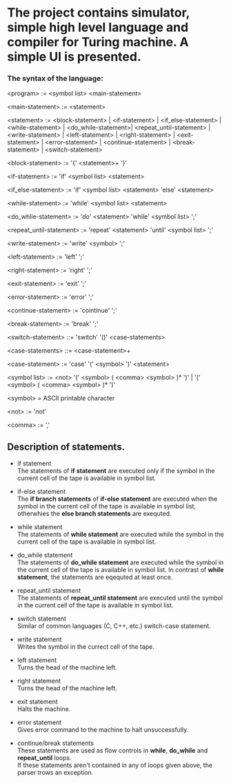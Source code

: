 # The project contains simulator, simple high level language and compiler for Turing machine. A simple UI is presented.

### The syntax of the language:

\<program\> := \<symbol list\> \<main-statement\>

\<main-statement\> := \<statement\>

\<statement\> :=  \<block-statement\> | \<if-statement\> | \<if_else-statement\> | \<while-statement\> | \<do_while-statement\>| \<repeat_until-statement\> | \<write-statement\> | \<left-statement\> | \<right-statement\> | \<exit-statement\> | \<error-statement\> | \<continue-statement\> | \<break-statement\> | \<switch-statement\>
              
\<block-statement\> := '{' \<statement\>+ '}'
  
\<if-statement\> := 'if' \<symbol list\> \<statement\>

\<if_else-statement\> := 'if' \<symbol list\> \<statement\> 'else' \<statement\>
              
\<while-statement\> := 'while' \<symbol list\> \<statement\>

\<do_whlie-statement\> := 'do' \<statement\> 'while' \<symbol list\> ';'

\<repeat_until-statement\> := 'repeat' \<statement\> 'until' \<symbol list\> ';'
              
\<write-statement\> := 'write' \<symbol\> ';'
              
\<left-statement\> := 'left' ';'
              
\<right-statement\> := 'right' ';'
              
\<exit-statement\> := 'exit' ';'
              
\<error-statement\> := 'error' ';'
              
\<continue-statement\> := 'cointinue' ';'

\<break-statement\> := 'break' ';'

\<switch-statement\> ::= 'switch' '()' \<case-statements\>

\<case-statements\> ::= \<case-statement\>+

\<case-statement\> := 'case' '(' \<symbol\> ')' \<statement\>
              
\<symbol list\> := \<not\> '(' \<symbol\> ( \<comma\> \<symbol\> )* ')' | '(' \<symbol\> ( \<comma\> \<symbol\> )* ')'

\<symbol\> =  ASCII printable character
  
\<not\> := 'not'  

\<comma\> := ','

## Description of statements.

* if statement <br/>
The statements of **if statement** are executed only if the symbol in the current cell of the tape is available in symbol list.

* if-else statement <br/>
The **if branch statements** of **if-else statement** are executed when the symbol in the current cell of the tape is available in symbol list, otherwhies the **else branch statements** are exequted.

* while statement <br/>
The statements of **while statement** are executed while the symbol in the current cell of the tape is available in symbol list.

* do_while statement <br/>
The statements of **do_while statement** are executed while the symbol in the current cell of the tape is available in symbol list.
In contrast of **while statement**, the statements are eqequted at least once.

* repeat_until statement <br/>
The statements of **repeat_until statement** are executed until the symbol in the current cell of the tape is available in symbol list.

* switch statement <br/>
Similar of common languages (C, C++, etc.) switch-case statement.

* write statement <br/>
Writes the symbol in the currect cell of the tape.

* left statement <br/>
Turns the head of the machine left.

* right statement <br/>
Turns the head of the machine left.

* exit statement <br/>
Halts the machine.
              
* error statement <br/>
Gives error command to the machine to halt unsuccessfully.
                            
* continue/break statements <br/>
These statements are used as flow controls in **while**, **do_while** and **repeat_until** loops.
<br/> If these statements aren't contained in any of loops given above, the parser trows an exception.
              

              
              
              
              
              
              
